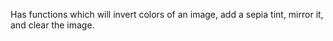 Has functions which will invert colors of an image, add a sepia tint, mirror it, and clear the image.
